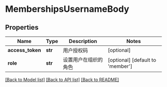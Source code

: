 # MembershipsUsernameBody

## Properties
Name | Type | Description | Notes
------------ | ------------- | ------------- | -------------
**access_token** | **str** | 用户授权码 | [optional] 
**role** | **str** | 设置用户在组织的角色 | [optional] [default to 'member']

[[Back to Model list]](../README.md#documentation-for-models) [[Back to API list]](../README.md#documentation-for-api-endpoints) [[Back to README]](../README.md)

